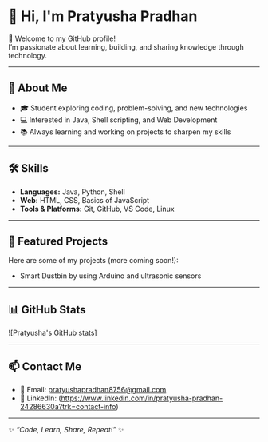 # 👋 Hi, I'm Pratyusha Pradhan  

🌟 Welcome to my GitHub profile!  
I’m passionate about learning, building, and sharing knowledge through technology.  

---

## 🚀 About Me  
- 🎓 Student exploring coding, problem-solving, and new technologies  
- 💻 Interested in Java, Shell scripting, and Web Development  
- 📚 Always learning and working on projects to sharpen my skills  

---

## 🛠 Skills  
- **Languages:** Java, Python, Shell  
- **Web:** HTML, CSS, Basics of JavaScript  
- **Tools & Platforms:** Git, GitHub, VS Code, Linux  

---

## 📌 Featured Projects  
Here are some of my projects (more coming soon!):  

- Smart Dustbin by using Arduino and ultrasonic sensors
  
  

---

## 📊 GitHub Stats  

![Pratyusha's GitHub stats]

---

## 📫 Contact Me  
- 📧 Email: pratyushapradhan8756@gmail.com  
- 🔗 LinkedIn: (https://www.linkedin.com/in/pratyusha-pradhan-24286630a?trk=contact-info)


---

✨ *“Code, Learn, Share, Repeat!”* ✨  

